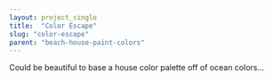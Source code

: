 ```yaml
---
layout: project_single
title:  "Color Escape"
slug: "color-escape"
parent: "beach-house-paint-colors"
---
```

Could be beautiful to base a house color palette off of ocean colors...
